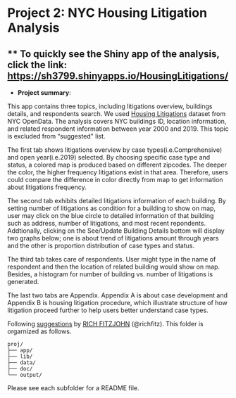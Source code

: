 # Project 2: NYC Housing Litigation Analysis

## ** To quickly see the Shiny app of the analysis, click the link: https://sh3799.shinyapps.io/HousingLitigations/

+ **Project summary**: 

This app contains three topics, including litigations overview, buildings details, and respondents search. We used [Housing Litigations](https://data.cityofnewyork.us/Housing-Development/Housing-Litigations/59kj-x8nc) dataset from NYC OpenData. The analysis covers NYC buildings ID, location information, and related respondent information between year 2000 and 2019. This topic is excluded from “suggested" list.

The first tab shows litigations overview by case types(i.e.Comprehensive) and open year(i.e.2019) selected. By choosing specific case type and status, a colored map is produced based on different zipcodes. The deeper the color, the higher frequency litigations exist in that area. Therefore, users could compare the difference in color directly from map to get information about litigations frequency.

The second tab exhibits detailed litigations information of each building. By setting number of litigations as condition for a building to show on map, user may click on the blue circle to detailed information of that building such as address, number of litigations, and most recent repondents. Addtionally, clicking on the See/Update Building Details bottom will display two graphs below; one is about trend of litigations amount through years and the other is proportion distribution of case types and status.

The third tab takes care of respondents. User might type in the name of respondent and then the location of related building would show on map. Besides, a histogram for number of building vs. number of litigations is generated.

The last two tabs are Appendix. Appendix A is about case development and Appendix B is housing litigation procedure, which illustrate structure of how litigation proceed further to help users better understand case types. 

Following [suggestions](http://nicercode.github.io/blog/2013-04-05-projects/) by [RICH FITZJOHN](http://nicercode.github.io/about/#Team) (@richfitz). This folder is orgarnized as follows.

```
proj/
├── app/
├── lib/
├── data/
├── doc/
└── output/
```

Please see each subfolder for a README file.

